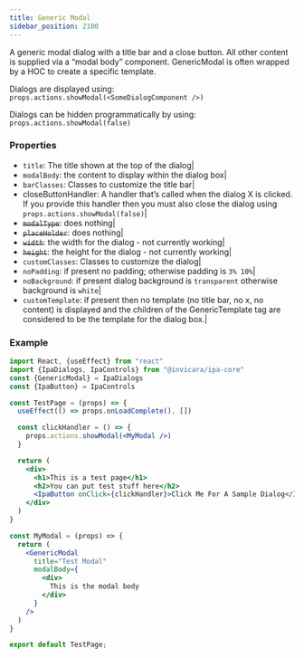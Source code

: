 ```yaml
---
title: Generic Modal
sidebar_position: 2100
---
```

A generic modal dialog with a title bar and a close button. All other content is supplied via a “modal body” component. GenericModal is often wrapped by a HOC to create a specific template.  
  
Dialogs are displayed using: `props.actions.showModal(<SomeDialogComponent />)`

Dialogs can be hidden programmatically by using: `props.actions.showModal(false)`

### Properties

- `title`: The title shown at the top of the dialog|
- `modalBody`: the content to display within the dialog box|
- `barClasses`: Classes to customize the title bar|
- closeButtonHandler: A handler that’s called when the dialog X is clicked. If you provide this handler then you must also close the dialog using `props.actions.showModal(false)`|
- ~~`modalType`~~: does nothing|
- ~~`placeHolder`~~: does nothing|
- ~~`width`~~: the width for the dialog - not currently working|
- ~~`height`~~: the height for the dialog - not currently working|
- `customClasses`: Classes to customize the dialog|
- `noPadding`: if present no padding; otherwise padding is `3% 10%`|
- `noBackground`: if present dialog background is `transparent` otherwise background is `white`|
- `customTemplate`: if present then no template (no title bar, no x, no content) is displayed and the children of the GenericTemplate tag are considered to be the template for the dialog box.|


### Example

```jsx
import React, {useEffect} from "react"
import {IpaDialogs, IpaControls} from "@invicara/ipa-core"
const {GenericModal} = IpaDialogs
const {IpaButton} = IpaControls

const TestPage = (props) => {
  useEffect(() => props.onLoadComplete(), [])

  const clickHandler = () => {
    props.actions.showModal(<MyModal />)
  }

  return (
    <div>
      <h1>This is a test page</h1>
      <h2>You can put test stuff here</h2>
      <IpaButton onClick={clickHandler}>Click Me For A Sample Dialog</IpaButton>
    </div>
  )
}

const MyModal = (props) => {
  return (
    <GenericModal
      title="Test Modal"
      modalBody={
        <div>
          This is the modal body
        </div>
      }
    />
  )
}

export default TestPage;
```
